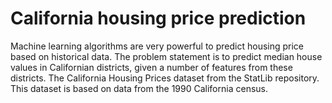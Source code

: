 # California housing price prediction

Machine learning algorithms are very powerful to predict housing price based on historical data. The problem statement is to predict median house values in Californian districts, given a number of features from these districts. The California Housing Prices dataset from the StatLib repository. This dataset is based on data from the 1990 California census.

